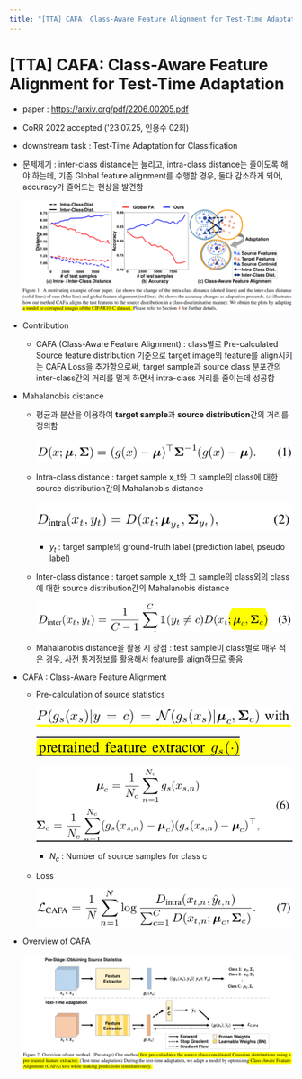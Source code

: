 ```yaml
---
title: "[TTA] CAFA: Class-Aware Feature Alignment for Test-Time Adaptation"
---
```

# [TTA] CAFA: Class-Aware Feature Alignment for Test-Time Adaptation

- paper : https://arxiv.org/pdf/2206.00205.pdf

- CoRR 2022 accepted ('23.07.25, 인용수 02회)

- downstream task : Test-Time Adaptation for Classification

- 문제제기 : inter-class distance는 늘리고, intra-class distance는 줄이도록 해야 하는데, 기존 Global feature alignment를 수행할 경우, 둘다 감소하게 되어, accuracy가 줄어드는 현상을 발견함

  ![](../images/2024-03-14/%EC%8A%A4%ED%81%AC%EB%A6%B0%EC%83%B7%202024-03-14%2023-51-54.png)

- Contribution

  - CAFA (Class-Aware Feature Alignment) : class별로 Pre-calculated Source feature distribution 기준으로 target image의 feature를 align시키는 CAFA Loss을 추가함으로써, target sample과 source class 분포간의 inter-class간의 거리를 멀게 하면서 intra-class 거리를 줄이는데 성공함

- Mahalanobis distance

  - 평균과 분산을 이용하여 **target sample**과 **source distribution**간의 거리를 정의함

    ![](../images/2024-03-14/%EC%8A%A4%ED%81%AC%EB%A6%B0%EC%83%B7%202024-03-14%2023-52-23.png)

  - Intra-class distance : target sample x_t와 그 sample의 class에 대한 source distribution간의 Mahalanobis distance

    ![](../images/2024-03-14/%EC%8A%A4%ED%81%AC%EB%A6%B0%EC%83%B7%202024-03-14%2023-52-43.png)

    - $y_t$ : target sample의 ground-truth label (prediction label, pseudo label)

  - Inter-class distance : target sample x_t와 그 sample의 class외의 class에 대한 source distribution간의 Mahalanobis distance

    ![](../images/2024-03-14/%EC%8A%A4%ED%81%AC%EB%A6%B0%EC%83%B7%202024-03-14%2023-53-07.png)

  - Mahalanobis distance을 활용 시 장점 : test sample이 class별로 매우 적은 경우, 사전 통계정보를 활용해서 feature를 align하므로 좋음



- CAFA : Class-Aware Feature Alignment

  - Pre-calculation of source statistics

    ![](../images/2024-03-14/%EC%8A%A4%ED%81%AC%EB%A6%B0%EC%83%B7%202024-03-14%2023-53-26.png)

    ![](../images/2024-03-14/%EC%8A%A4%ED%81%AC%EB%A6%B0%EC%83%B7%202024-03-14%2023-53-52.png)

    ![](../images/2024-03-14/%EC%8A%A4%ED%81%AC%EB%A6%B0%EC%83%B7%202024-03-14%2023-54-16.png)

    - $N_c$ : Number of source samples for class c

  - Loss

    ![](../images/2024-03-14/%EC%8A%A4%ED%81%AC%EB%A6%B0%EC%83%B7%202024-03-14%2023-54-33.png)

- Overview of CAFA

  ![](../images/2024-03-14/%EC%8A%A4%ED%81%AC%EB%A6%B0%EC%83%B7%202024-03-14%2023-54-56.png)
